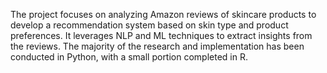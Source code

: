 The project focuses on analyzing Amazon reviews of skincare products to develop a recommendation system based on skin type and product preferences. It leverages NLP and ML techniques to extract insights from the reviews. The majority of the research and implementation has been conducted in Python, with a small portion completed in R.

